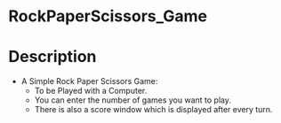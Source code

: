 # RockPaperScissors_Game

# Description
  * A Simple Rock Paper Scissors Game:
    * To be Played with a Computer.
    * You can enter the number of games you want to play.
    * There is also a score window which is displayed after every turn.

